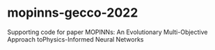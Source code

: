 # mopinns-gecco-2022
Supporting code for paper MOPINNs: An Evolutionary Multi-Objective Approach toPhysics-Informed Neural Networks
